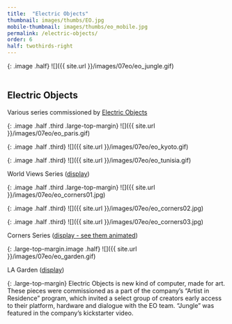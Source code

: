 ```yaml
---
title:  "Electric Objects"
thumbnail: images/thumbs/EO.jpg
mobile-thumbnail: images/thumbs/eo_mobile.jpg
permalink: /electric-objects/
order: 6
half: twothirds-right
---
```

{: .image .half}
![]({{ site.url }}/images/07eo/eo_jungle.gif)
<br/>
<br/>


## **Electric Objects**
Various series commissioned by [Electric Objects](http://electricobjects.com/)

{: .image .half .third .large-top-margin}
![]({{ site.url }}/images/07eo/eo_paris.gif)

{: .image .half .third}
![]({{ site.url }}/images/07eo/eo_kyoto.gif)

{: .image .half .third}
![]({{ site.url }}/images/07eo/eo_tunisia.gif)

World Views Series (<a href="https://www.electricobjects.com/collections/5/world-views-by-erica-gorochow">display</a>)

{: .image .half .third .large-top-margin}
![]({{ site.url }}/images/07eo/eo_corners01.jpg)

{: .image .half .third}
![]({{ site.url }}/images/07eo/eo_corners02.jpg)

{: .image .half .third}
![]({{ site.url }}/images/07eo/eo_corners03.jpg)

Corners Series (<a href="https://www.electricobjects.com/collections/119/corners-by-erica-gorochow">display - see them animated</a>)

{: .large-top-margin.image .half}
![]({{ site.url }}/images/07eo/eo_garden.gif)

LA Garden (<a href="https://www.electricobjects.com/artists/erica-gorochow/artworks/kJez">display</a>)

{: .large-top-margin}
Electric Objects is new kind of computer, made for art. These pieces were commissioned as a part of the company’s “Artist in Residence” program, which invited a select group of creators early access to their platform, hardware and dialogue with the EO team. “Jungle” was featured in the company’s kickstarter video. 